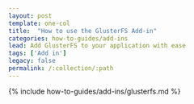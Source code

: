 ```yaml
---
layout: post
template: one-col
title:  "How to use the GlusterFS Add-in"
categories: how-to-guides/add-ins
lead: Add GlusterFS to your application with ease
tags: ['Add in']
legacy: false
permalink: /:collection/:path
---
```




{% include how-to-guides/add-ins/glusterfs.md %}